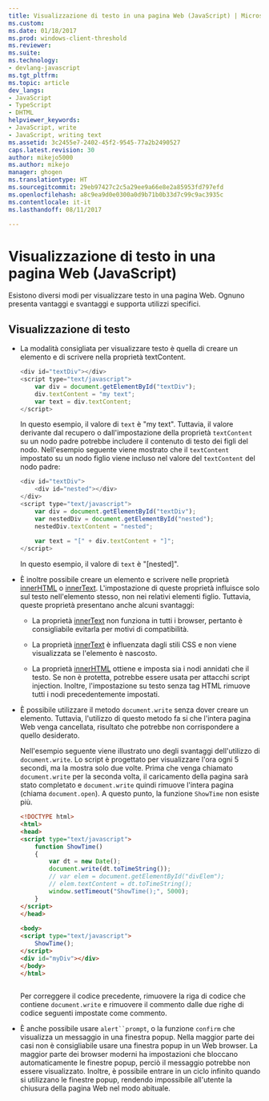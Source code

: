 ```yaml
---
title: Visualizzazione di testo in una pagina Web (JavaScript) | Microsoft Docs
ms.custom: 
ms.date: 01/18/2017
ms.prod: windows-client-threshold
ms.reviewer: 
ms.suite: 
ms.technology:
- devlang-javascript
ms.tgt_pltfrm: 
ms.topic: article
dev_langs:
- JavaScript
- TypeScript
- DHTML
helpviewer_keywords:
- JavaScript, write
- JavaScript, writing text
ms.assetid: 3c2455e7-2402-45f2-9545-77a2b2490527
caps.latest.revision: 30
author: mikejo5000
ms.author: mikejo
manager: ghogen
ms.translationtype: HT
ms.sourcegitcommit: 29eb97427c2c5a29ee9a66e8e2a85953fd797efd
ms.openlocfilehash: a8c9ea9d0e0300a0d9b71b0b33d7c99c9ac3935c
ms.contentlocale: it-it
ms.lasthandoff: 08/11/2017

---
```

# <a name="displaying-text-in-a-webpage-javascript"></a>Visualizzazione di testo in una pagina Web (JavaScript)
Esistono diversi modi per visualizzare testo in una pagina Web. Ognuno presenta vantaggi e svantaggi e supporta utilizzi specifici.  
  
## <a name="displaying-text"></a>Visualizzazione di testo  
  
-   La modalità consigliata per visualizzare testo è quella di creare un elemento e di scrivere nella proprietà textContent.  
  
    ```JavaScript  
    <div id="textDiv"></div>  
    <script type="text/javascript">  
        var div = document.getElementById("textDiv");  
        div.textContent = "my text";  
        var text = div.textContent;  
    </script>  
    ```  
  
     In questo esempio, il valore di `text` è "my text". Tuttavia, il valore derivante dal recupero o dall'impostazione della proprietà `textContent` su un nodo padre potrebbe includere il contenuto di testo dei figli del nodo. Nell'esempio seguente viene mostrato che il `textContent` impostato su un nodo figlio viene incluso nel valore del `textContent` del nodo padre:  
  
    ```JavaScript  
    <div id="textDiv">  
        <div id="nested"></div>  
    </div>  
    <script type="text/javascript">  
        var div = document.getElementById("textDiv");  
        var nestedDiv = document.getElementById("nested");  
        nestedDiv.textContent = "nested";  
  
        var text = "[" + div.textContent + "]";  
    </script>  
    ```  
  
     In questo esempio, il valore di `text` è "[nested]".  
  
-   È inoltre possibile creare un elemento e scrivere nelle proprietà [innerHTML](http://msdn.microsoft.com/library/ie/ms533897\(v=vs.85\).aspx) o [innerText](http://msdn.microsoft.com/library/ie/ms533899\(v=vs.85\).aspx). L'impostazione di queste proprietà influisce solo sul testo nell'elemento stesso, non nei relativi elementi figlio. Tuttavia, queste proprietà presentano anche alcuni svantaggi:  
  
    -   La proprietà [innerText](http://msdn.microsoft.com/library/ie/ms533899\(v=vs.85\).aspx) non funziona in tutti i browser, pertanto è consigliabile evitarla per motivi di compatibilità.  
  
    -   La proprietà [innerText](http://msdn.microsoft.com/library/ie/ms533899\(v=vs.85\).aspx) è influenzata dagli stili CSS e non viene visualizzata se l'elemento è nascosto.  
  
    -   La proprietà [innerHTML](http://msdn.microsoft.com/library/ie/ms533897\(v=vs.85\).aspx) ottiene e imposta sia i nodi annidati che il testo. Se non è protetta, potrebbe essere usata per attacchi script injection. Inoltre, l'impostazione su testo senza tag HTML rimuove tutti i nodi precedentemente impostati.  
  
-   È possibile utilizzare il metodo `document.write` senza dover creare un elemento. Tuttavia, l'utilizzo di questo metodo fa si che l'intera pagina Web venga cancellata, risultato che potrebbe non corrispondere a quello desiderato.  
  
     Nell'esempio seguente viene illustrato uno degli svantaggi dell'utilizzo di `document.write`. Lo script è progettato per visualizzare l'ora ogni 5 secondi, ma la mostra solo due volte. Prima che venga chiamato `document.write` per la seconda volta, il caricamento della pagina sarà stato completato e `document.write` quindi rimuove l'intera pagina (chiama `document.open`). A questo punto, la funzione `ShowTime` non esiste più.  
  
    ```html  
    <!DOCTYPE html>  
    <html>  
    <head>  
    <script type="text/javascript">  
        function ShowTime()  
        {  
            var dt = new Date();  
            document.write(dt.toTimeString());  
            // var elem = document.getElementById("divElem");  
            // elem.textContent = dt.toTimeString();  
            window.setTimeout("ShowTime();", 5000);  
        }  
    </script>  
    </head>  
  
    <body>  
    <script type="text/javascript">  
        ShowTime();  
    </script>  
    <div id="myDiv"></div>  
    </body>  
    </html>  
  
    ```  
  
     Per correggere il codice precedente, rimuovere la riga di codice che contiene `document.write` e rimuovere il commento dalle due righe di codice seguenti impostate come commento.  
  
-   È anche possibile usare `alert``prompt`, o la funzione `confirm` che visualizza un messaggio in una finestra popup. Nella maggior parte dei casi non è consigliabile usare una finestra popup in un Web browser. La maggior parte dei browser moderni ha impostazioni che bloccano automaticamente le finestre popup, perciò il messaggio potrebbe non essere visualizzato. Inoltre, è possibile entrare in un ciclo infinito quando si utilizzano le finestre popup, rendendo impossibile all'utente la chiusura della pagina Web nel modo abituale.
